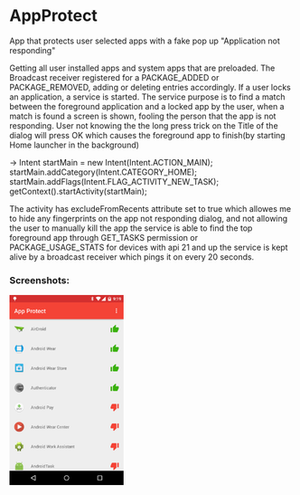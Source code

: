 # AppProtect
App that protects user selected apps with a fake pop up "Application not responding"

Getting all user installed apps and system apps that are preloaded.
The Broadcast receiver registered for a PACKAGE_ADDED or PACKAGE_REMOVED, adding or deleting entries accordingly.
If a user locks an application, a service is started. The service purpose is to find a match between the foreground application and a locked app by the user, when a match is found a screen is shown, fooling the person that the app is not responding. User not knowing the the long press trick on the Title of the dialog will press OK which causes the foreground app to finish(by starting Home launcher in the background)


->    Intent startMain = new Intent(Intent.ACTION_MAIN);
      startMain.addCategory(Intent.CATEGORY_HOME);
      startMain.addFlags(Intent.FLAG_ACTIVITY_NEW_TASK);
      getContext().startActivity(startMain);


The activity has excludeFromRecents attribute set to true which allowes me to hide any fingerprints on the app not responding dialog, and not allowing the user to manually kill the app the service is able to find the top foreground app through GET_TASKS  permission or PACKAGE_USAGE_STATS for devices with api 21 and up the service is kept alive by a broadcast receiver which pings it on every 20 seconds. 

### Screenshots:
<img width="40%" src="https://github.com/joysoi/AppProtect/blob/master/art/Screenshot_2016-12-11-21-19-19%20(1).png" />
<img width="40%" src="" />
<img width="40%" src="" />

